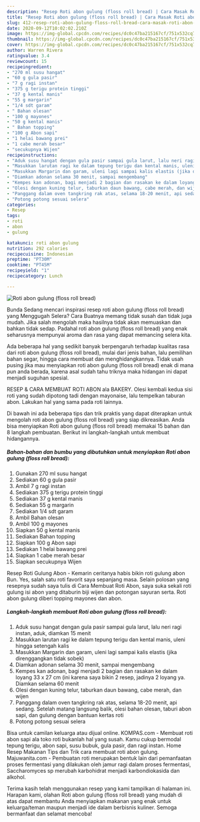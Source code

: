 ```yaml
---
description: "Resep Roti abon gulung (floss roll bread) | Cara Masak Roti abon gulung (floss roll bread) Yang Enak Dan Lezat"
title: "Resep Roti abon gulung (floss roll bread) | Cara Masak Roti abon gulung (floss roll bread) Yang Enak Dan Lezat"
slug: 412-resep-roti-abon-gulung-floss-roll-bread-cara-masak-roti-abon-gulung-floss-roll-bread-yang-enak-dan-lezat
date: 2020-09-12T10:02:02.210Z
image: https://img-global.cpcdn.com/recipes/dc0c47ba215167cf/751x532cq70/roti-abon-gulung-floss-roll-bread-foto-resep-utama.jpg
thumbnail: https://img-global.cpcdn.com/recipes/dc0c47ba215167cf/751x532cq70/roti-abon-gulung-floss-roll-bread-foto-resep-utama.jpg
cover: https://img-global.cpcdn.com/recipes/dc0c47ba215167cf/751x532cq70/roti-abon-gulung-floss-roll-bread-foto-resep-utama.jpg
author: Warren Rivera
ratingvalue: 3.4
reviewcount: 15
recipeingredient:
- "270 ml susu hangat"
- "60 g gula pasir"
- "7 g ragi instan"
- "375 g terigu protein tinggi"
- "37 g kental manis"
- "55 g margarin"
- "1/4 sdt garam"
- " Bahan olesan"
- "100 g mayones"
- "50 g kental manis"
- " Bahan topping"
- "100 g Abon sapi"
- "1 helai bawang prei"
- "1 cabe merah besar"
- "secukupnya Wijen"
recipeinstructions:
- "Aduk susu hangat dengan gula pasir sampai gula larut, lalu neri ragi instan, aduk, diamkan 15 menit"
- "Masukkan larutan ragi ke dalam tepung terigu dan kental manis, uleni hingga setengah kalis"
- "Masukkan Margarin dan garam, uleni lagi sampai kalis elastis (jika direnggangkan tidak sobek)"
- "Diamkan adonan selama 30 menit, sampai mengembang"
- "Kempes kan adonan, bagi menjadi 2 bagian dan rasakan ke dalam loyang 33 x 27 cm (ini karena saya bikin 2 resep, jadinya 2 loyang ya. Diamkan selama 60 menit"
- "Olesi dengan kuning telur, taburkan daun bawang, cabe merah, dan wijen"
- "Panggang dalam oven tangkring rak atas, selama 18-20 menit, api sedang. Setelah matang langsung balik, olesi bahan olesan, taburi abon sapi, dan gulung dengan bantuan kertas roti"
- "Potong potong sesuai selera"
categories:
- Resep
tags:
- roti
- abon
- gulung

katakunci: roti abon gulung 
nutrition: 292 calories
recipecuisine: Indonesian
preptime: "PT30M"
cooktime: "PT45M"
recipeyield: "1"
recipecategory: Lunch

---
```



![Roti abon gulung (floss roll bread)](https://img-global.cpcdn.com/recipes/dc0c47ba215167cf/751x532cq70/roti-abon-gulung-floss-roll-bread-foto-resep-utama.jpg)

Bunda Sedang mencari inspirasi resep roti abon gulung (floss roll bread) yang Menggugah Selera? Cara Buatnya memang tidak susah dan tidak juga mudah. Jika salah mengolah maka hasilnya tidak akan memuaskan dan bahkan tidak sedap. Padahal roti abon gulung (floss roll bread) yang enak seharusnya mempunyai aroma dan rasa yang dapat memancing selera kita.

Ada beberapa hal yang sedikit banyak berpengaruh terhadap kualitas rasa dari roti abon gulung (floss roll bread), mulai dari jenis bahan, lalu pemilihan bahan segar, hingga cara membuat dan menghidangkannya. Tidak usah pusing jika mau menyiapkan roti abon gulung (floss roll bread) enak di mana pun anda berada, karena asal sudah tahu triknya maka hidangan ini dapat menjadi suguhan spesial.

RESEP &amp; CARA MEMBUAT ROTI ABON ala BAKERY. Olesi kembali kedua sisi roti yang sudah dipotong tadi dengan mayonaise, lalu tempelkan taburan abon. Lakukan hal yang sama pada roti lainnya.


Di bawah ini ada beberapa tips dan trik praktis yang dapat diterapkan untuk mengolah roti abon gulung (floss roll bread) yang siap dikreasikan. Anda bisa menyiapkan Roti abon gulung (floss roll bread) memakai 15 bahan dan 8 langkah pembuatan. Berikut ini langkah-langkah untuk membuat hidangannya.

<!--inarticleads1-->

##### Bahan-bahan dan bumbu yang dibutuhkan untuk menyiapkan Roti abon gulung (floss roll bread):

1. Gunakan 270 ml susu hangat
1. Sediakan 60 g gula pasir
1. Ambil 7 g ragi instan
1. Sediakan 375 g terigu protein tinggi
1. Sediakan 37 g kental manis
1. Sediakan 55 g margarin
1. Sediakan 1/4 sdt garam
1. Ambil  Bahan olesan
1. Ambil 100 g mayones
1. Siapkan 50 g kental manis
1. Sediakan  Bahan topping
1. Siapkan 100 g Abon sapi
1. Sediakan 1 helai bawang prei
1. Siapkan 1 cabe merah besar
1. Siapkan secukupnya Wijen


Resep Roti Gulung Abon - Kemarin ceritanya habis bikin roti gulung abon Bun. Yes, salah satu roti favorit saya sepanjang masa. Selain polosan yang resepnya sudah saya tulis di Cara Membuat Roti Abon, saya suka sekali roti gulung isi abon yang ditaburin biji wijen dan potongan sayuran serta. Roti abon gulung diberi topping mayones dan abon. 

<!--inarticleads2-->

##### Langkah-langkah membuat Roti abon gulung (floss roll bread):

1. Aduk susu hangat dengan gula pasir sampai gula larut, lalu neri ragi instan, aduk, diamkan 15 menit
1. Masukkan larutan ragi ke dalam tepung terigu dan kental manis, uleni hingga setengah kalis
1. Masukkan Margarin dan garam, uleni lagi sampai kalis elastis (jika direnggangkan tidak sobek)
1. Diamkan adonan selama 30 menit, sampai mengembang
1. Kempes kan adonan, bagi menjadi 2 bagian dan rasakan ke dalam loyang 33 x 27 cm (ini karena saya bikin 2 resep, jadinya 2 loyang ya. Diamkan selama 60 menit
1. Olesi dengan kuning telur, taburkan daun bawang, cabe merah, dan wijen
1. Panggang dalam oven tangkring rak atas, selama 18-20 menit, api sedang. Setelah matang langsung balik, olesi bahan olesan, taburi abon sapi, dan gulung dengan bantuan kertas roti
1. Potong potong sesuai selera


Bisa untuk camilan keluarga atau dijual online. KOMPAS.com - Membuat roti abon sapi ala toko roti bukanlah hal yang susah. Kamu cukup bermodal tepung terigu, abon sapi, susu bubuk, gula pasir, dan ragi instan. Home Resep Makanan Tips dan Trik cara membuat roti abon gulung. Majuwanita.com - Pembuatan roti merupakan bentuk lain dari pemanfaatan proses fermentasi yang dilakukan oleh jamur ragi dalam proses fermentasi, Saccharomyces sp merubah karbohidrat menjadi karbondiokasida dan alkohol. 

Terima kasih telah menggunakan resep yang kami tampilkan di halaman ini. Harapan kami, olahan Roti abon gulung (floss roll bread) yang mudah di atas dapat membantu Anda menyiapkan makanan yang enak untuk keluarga/teman maupun menjadi ide dalam berbisnis kuliner. Semoga bermanfaat dan selamat mencoba!
